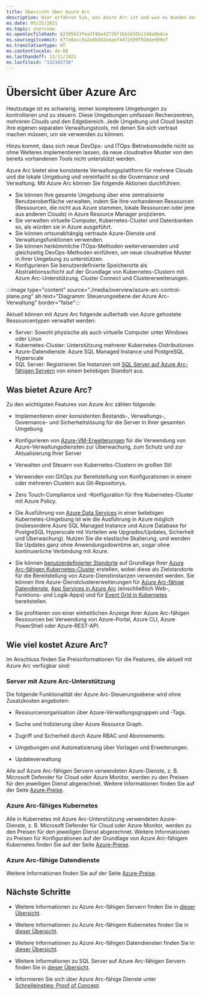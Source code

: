 ```yaml
---
title: Übersicht über Azure Arc
description: Hier erfahren Sie, was Azure Arc ist und wie es Kunden bei der Verwaltung und Governance ihrer Hybridressourcen mit anderen Azure-Diensten und -Features unterstützt.
ms.date: 05/25/2021
ms.topic: overview
ms.openlocfilehash: 62395b53fea3f86e42726f1bb2d35b12d8a0bdca
ms.sourcegitcommit: 677e8acc9a2e8b842e4aef4472599f9264e989e7
ms.translationtype: HT
ms.contentlocale: de-DE
ms.lasthandoff: 11/11/2021
ms.locfileid: "132345736"
---
```

# <a name="azure-arc-overview"></a>Übersicht über Azure Arc

Heutzutage ist es schwierig, immer komplexere Umgebungen zu kontrollieren und zu steuern. Diese Umgebungen umfassen Rechenzentren, mehreren Clouds und den Edgebereich. Jede Umgebung und Cloud besitzt ihre eigenen separaten Verwaltungstools, mit denen Sie sich vertraut machen müssen, um sie verwenden zu können.

Hinzu kommt, dass sich neue DevOps- und ITOps-Betriebsmodelle nicht so ohne Weiteres implementieren lassen, da neue cloudnative Muster von den bereits vorhandenen Tools nicht unterstützt werden.

Azure Arc bietet eine konsistente Verwaltungsplattform für mehrere Clouds und die lokale Umgebung und vereinfacht so die Governance und Verwaltung. Mit Azure Arc können Sie folgende Aktionen durchführen:
* Sie können Ihre gesamte Umgebung über eine zentralisierte Benutzeroberfläche verwalten, indem Sie Ihre vorhandenen Ressourcen (Ressourcen, die nicht aus Azure stammen, lokale Ressourcen oder jene aus anderen Clouds) in Azure Resource Manager projizieren. 
* Sie verwalten virtuelle Computer, Kubernetes-Cluster und Datenbanken so, als würden sie in Azure ausgeführt. 
* Sie können ortsunabhängig vertraute Azure-Dienste und Verwaltungsfunktionen verwenden. 
* Sie können herkömmliche ITOps-Methoden weiterverwenden und gleichzeitig DevOps-Methoden einführen, um neue cloudnative Muster in Ihrer Umgebung zu unterstützen.
* Konfigurieren Sie benutzerdefinierte Speicherorte als Abstraktionsschicht auf der Grundlage von Kubernetes-Clustern mit Azure Arc-Unterstützung, Cluster Connect und Clustererweiterungen.  

:::image type="content" source="./media/overview/azure-arc-control-plane.png" alt-text="Diagramm: Steuerungsebene der Azure Arc-Verwaltung" border="false":::

Aktuell können mit Azure Arc folgende außerhalb von Azure gehostete Ressourcentypen verwaltet werden:

* Server: Sowohl physische als auch virtuelle Computer unter Windows oder Linux
* Kubernetes-Cluster: Unterstützung mehrerer Kubernetes-Distributionen
* Azure-Datendienste: Azure SQL Managed Instance und PostgreSQL Hyperscale
* SQL Server: Registrieren Sie Instanzen mit [SQL Server auf Azure Arc-fähigen Servern](/sql/sql-server/azure-arc/overview) von einem beliebigen Standort aus.

## <a name="what-does-azure-arc-deliver"></a>Was bietet Azure Arc?

Zu den wichtigsten Features von Azure Arc zählen folgende:

* Implementieren einer konsistenten Bestands-, Verwaltungs-, Governance- und Sicherheitslösung für die Server in Ihrer gesamten Umgebung

* Konfigurieren von [Azure-VM-Erweiterungen](./servers/manage-vm-extensions.md) für die Verwendung von Azure-Verwaltungsdiensten zur Überwachung, zum Schutz und zur Aktualisierung Ihrer Server

* Verwalten und Steuern von Kubernetes-Clustern im großen Stil

* Verwenden von GitOps zur Bereitstellung von Konfigurationen in einem oder mehreren Clustern aus Git-Repositorys.

*  Zero Touch-Compliance und -Konfiguration für Ihre Kubernetes-Cluster mit Azure Policy.

* Die Ausführung von [Azure Data Services](../azure-arc/kubernetes/custom-locations.md) in einer beliebigen Kubernetes-Umgebung ist wie die Ausführung in Azure möglich (insbesondere Azure SQL Managed Instance und Azure Database for PostgreSQL Hyperscale mit Vorteilen wie Upgrades/Updates, Sicherheit und Überwachung). Nutzen Sie die elastische Skalierung, und wenden Sie Updates ganz ohne Anwendungsdowntime an, sogar ohne kontinuierliche Verbindung mit Azure.

* Sie können [benutzerdefinierter Standorte](./kubernetes/custom-locations.md) auf Grundlage Ihrer [Azure Arc-fähigen Kubernetes-Cluster](./kubernetes/overview.md) erstellen, wobei diese als Zielstandorte für die Bereitstellung von Azure-Dienstinstanzen verwendet werden. Sie können Ihre Azure-Dienstclustererweiterungen für [Azure Arc-fähige Datendienste](./data/create-data-controller-direct-azure-portal.md), [App Services in Azure Arc](../app-service/overview-arc-integration.md) (einschließlich Web-, Funktions- und Logik-Apps) und für [Event Grid in Kubernetes](../event-grid/kubernetes/overview.md) bereitstellen.

* Sie profitieren von einer einheitlichen Anzeige Ihrer Azure Arc-fähigen Ressourcen bei Verwendung von Azure-Portal, Azure CLI, Azure PowerShell oder Azure-REST-API.

## <a name="how-much-does-azure-arc-cost"></a>Wie viel kostet Azure Arc?

Im Anschluss finden Sie Preisinformationen für die Features, die aktuell mit Azure Arc verfügbar sind:

### <a name="azure-arc-enabled-servers"></a>Server mit Azure Arc-Unterstützung

Die folgende Funktionalität der Azure Arc-Steuerungsebene wird ohne Zusatzkosten angeboten:

* Ressourcenorganisation über Azure-Verwaltungsgruppen und -Tags.

* Suche und Indizierung über Azure Resource Graph.

* Zugriff und Sicherheit durch Azure RBAC und Abonnements.

* Umgebungen und Automatisierung über Vorlagen und Erweiterungen.

* Updateverwaltung

Alle auf Azure Arc-fähigen Servern verwendeten Azure-Dienste, z. B. Microsoft Defender für Cloud oder Azure Monitor, werden zu den Preisen für den jeweiligen Dienst abgerechnet. Weitere Informationen finden Sie auf der Seite [Azure-Preise](https://azure.microsoft.com/pricing/).

### <a name="azure-arc-enabled-kubernetes"></a>Azure Arc-fähiges Kubernetes

Alle in Kubernetes mit Azure Arc-Unterstützung verwendeten Azure-Dienste, z. B. Microsoft Defender für Cloud oder Azure Monitor, werden zu den Preisen für den jeweiligen Dienst abgerechnet. Weitere Informationen zu Preisen für Konfigurationen auf der Grundlage von Azure Arc-fähigem Kubernetes finden Sie auf der Seite [Azure-Preise](https://azure.microsoft.com/pricing/).

### <a name="azure-arc-enabled-data-services"></a>Azure Arc-fähige Datendienste

Weitere Informationen finden Sie auf der Seite [Azure-Preise](https://azure.microsoft.com/pricing/).

## <a name="next-steps"></a>Nächste Schritte

* Weitere Informationen zu Azure Arc-fähigen Servern finden Sie in [dieser Übersicht](./servers/overview.md).

* Weitere Informationen zu Azure Arc-fähigem Kubernetes finden Sie in [dieser Übersicht](./kubernetes/overview.md).

* Weitere Informationen zu Azure Arc-fähigen Datendiensten finden Sie in [dieser Übersicht](https://azure.microsoft.com/services/azure-arc/hybrid-data-services/).

* Weitere Informationen zu SQL Server auf Azure Arc-fähigen Servern finden Sie in [dieser Übersicht](/sql/sql-server/azure-arc/overview).

* Informieren Sie sich über Azure Arc-fähige Dienste unter [Schnelleinstieg; Proof of Concept](https://azurearcjumpstart.io/azure_arc_jumpstart/).
